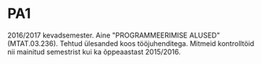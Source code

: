 # PA1
2016/2017 kevadsemester. Aine "PROGRAMMEERIMISE ALUSED" (MTAT.03.236). Tehtud ülesanded koos tööjuhenditega. Mitmeid kontrolltöid nii mainitud semestrist kui ka õppeaastast 2015/2016.
